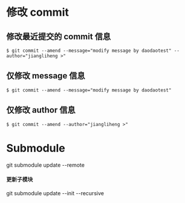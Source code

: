 # 修改 commit

## 修改最近提交的 commit 信息

`$ git commit --amend --message="modify message by daodaotest" --author="jiangliheng >"`

## 仅修改 message 信息

`$ git commit --amend --message="modify message by daodaotest"`

## 仅修改 author 信息

`$ git commit --amend --author="jiangliheng >"`

# Submodule

git submodule update --remote

#### 更新子模块

git submodule update --init --recursive
